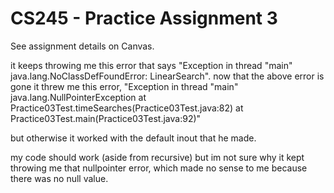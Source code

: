# CS245 - Practice Assignment 3

See assignment details on Canvas.

it keeps throwing me this error that says "Exception in thread "main" java.lang.NoClassDefFoundError: LinearSearch".
now that the above error is gone it threw me this error, "Exception in thread "main" java.lang.NullPointerException
                                                                 at Practice03Test.timeSearches(Practice03Test.java:82)
                                                                 at Practice03Test.main(Practice03Test.java:92)"




but otherwise it worked with the default inout that he made.

my code should work (aside from recursive) but im not sure why it kept throwing me that nullpointer error,
which made no sense to me because there was no null value.
